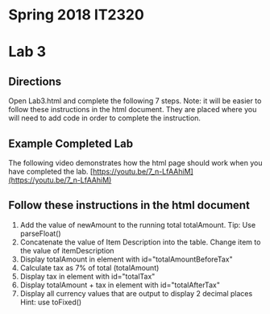 # Spring 2018 IT2320
# Lab 3

## Directions
Open Lab3.html and complete the following 7 steps. Note: it will be easier to follow these instructions in the html document. They are placed where you will need to add code in order to complete the instruction.

## Example Completed Lab
The following video demonstrates how the html page should work when you have completed the lab. [https://youtu.be/7_n-LfAAhiM](https://youtu.be/7_n-LfAAhiM)

## Follow these instructions in the html document
1. Add the value of newAmount to the running total totalAmount. Tip: Use parseFloat()
2. Concatenate the value of Item Description into the table. Change item to the value of itemDescription
3. Display totalAmount in element with id="totalAmountBeforeTax"
4. Calculate tax as 7% of total (totalAmount)
5. Display tax in element with id="totalTax"
6. Display totalAmount + tax in element with id="totalAfterTax"
7. Display all currency values that are output to display 2 decimal places
     Hint: use toFixed()
     